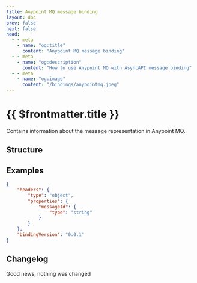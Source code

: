 ```yaml
---
title: Anypoint MQ message binding
layout: doc
prev: false
next: false
head:
  - - meta
    - name: "og:title"
      content: "Anypoint MQ message binding"
  - - meta
    - name: "og:description"
      content: "How to use Anypoint MQ with AsyncAPI message binding"
  - - meta
    - name: "og:image"
      content: "/bindings/anypointmq.jpeg"
---
```


# {{ $frontmatter.title }}

Contains information about the message representation in Anypoint MQ.

## Structure

<Json url="https://raw.githubusercontent.com/asyncapi/spec-json-schemas/master/bindings/anypointmq/0.0.1/message.json"/>

## Examples

```json
{
    "headers": {
        "type": "object",
        "properties": {
            "messageId": {
                "type": "string"
            }
        }
    },
    "bindingVersion": "0.0.1"
}
```

## Changelog

Good news, nothing was changed